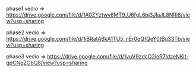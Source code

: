 phase1 vedio => https://drive.google.com/file/d/1A0ZYztwv8MT9_U6fgL6bj3JlaJL8NRi8/view?usp=sharing


phase2 vedio => https://drive.google.com/file/d/1iBRatA6kA1TU5_nEr0qQfQeY0tBu33Tb/view?usp=sharing


phase3 vedio => https://drive.google.com/file/d/1vuV9zdcO2ioR7ldzeNKlt-gpCNgZObQ8/view?usp=sharing